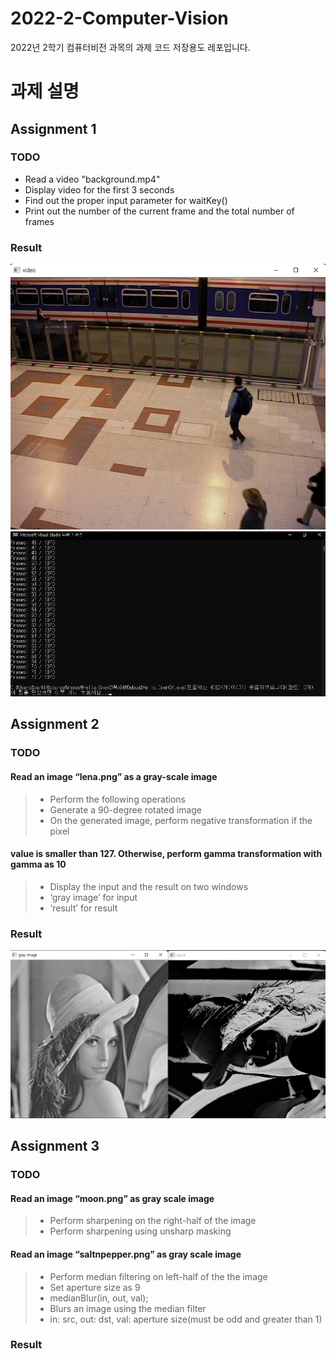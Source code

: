 # 2022-2-Computer-Vision
2022년 2학기 컴퓨터비전 과목의 과제 코드 저장용도 레포입니다.

# 과제 설명
## Assignment 1
### TODO
- Read a video "background.mp4"  
- Display video for the first 3 seconds  
- Find out the proper input parameter for waitKey()  
- Print out the number of the current frame and the total number of frames

### Result
![Assignment1](https://github.com/Jeremy-0204/2022-2-Computer-Vision/blob/main/Results_Screenshots/Assignment1_result1.png)
![Assignment1](https://github.com/Jeremy-0204/2022-2-Computer-Vision/blob/main/Results_Screenshots/Assignment1_result2.png)

## Assignment 2
### TODO
#### Read an image “lena.png” as a gray-scale image
> - Perform the following operations  
> - Generate a 90-degree rotated image
> - On the generated image, perform negative transformation if the pixel 

#### value is smaller than 127. Otherwise, perform gamma transformation with gamma as 10
> - Display the input and the result on two windows
> - ‘gray image’ for input
> - ‘result’ for result

### Result
![Assignment2](https://github.com/Jeremy-0204/2022-2-Computer-Vision/blob/main/Results_Screenshots/Assignment2_result.png)

## Assignment 3
### TODO
#### Read an image “moon.png” as gray scale image
> - Perform sharpening on the right-half of the image
> - Perform sharpening using unsharp masking  

#### Read an image “saltnpepper.png” as gray scale image
> - Perform median filtering on left-half of the the image
> - Set aperture size as 9 
> - medianBlur(in, out, val);
> - Blurs an image using the median filter
> - in: src, out: dst, val: aperture size(must be odd and greater than 1)

### Result
